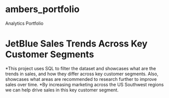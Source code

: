 # ambers_portfolio
Analytics Portfolio

# JetBlue Sales Trends Across Key Customer Segments 
*This project uses SQL to filter the dataset and showcases what are the trends in sales, and how they differ across key customer segments. Also, showcases what areas are recommended to research further to improve sales over time.
*By increasing marketing across the US Southwest regions we can help drive sales in this key customer segment. 
